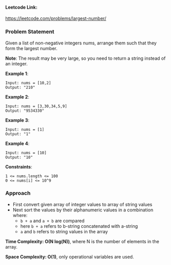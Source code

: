 #### Leetcode Link: 

https://leetcode.com/problems/largest-number/

### Problem Statement

Given a list of non-negative integers nums, arrange them such that they form the largest number.

**Note**: The result may be very large, so you need to return a string instead of an integer.


**Example 1**:

```
Input: nums = [10,2]
Output: "210"
```
**Example 2**:
```
Input: nums = [3,30,34,5,9]
Output: "9534330"
```
**Example 3**:
```
Input: nums = [1]
Output: "1"
```
**Example 4**:
```
Input: nums = [10]
Output: "10"
 ```

**Constraints**:
```
1 <= nums.length <= 100
0 <= nums[i] <= 10^9
```

###  Approach

- First convert given array of integer values to array of string values
- Next sort the values by their alphanumeric values in a combination where:
    - `b + a` and `a + b` are compared
    - here `b + a` refers to b-string concatenated with a-string
    - `a` and `b` refers to string values in the array


**Time Complexity: O(N log(N))**, where N is the number of elements in the array.

**Space Complexity: O(1)**, only operational variables are used.
